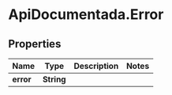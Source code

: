 # ApiDocumentada.Error

## Properties

Name | Type | Description | Notes
------------ | ------------- | ------------- | -------------
**error** | **String** |  | 


